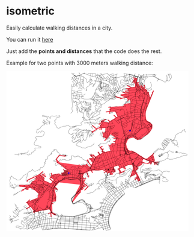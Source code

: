 # isometric
Easily calculate walking distances in a city.

You can run it [here](https://colab.research.google.com/drive/1xpzFkH7MPwmtFiIfBP2Lg2yqtvzhiF23#scrollTo=0tgOV0U2mN0x)

Just add the **points and distances** that the code does the rest.

Example for two points with 3000 meters walking distance:

![example](https://github.com/JoaoCarabetta/isometric/blob/master/Screen%20Shot%202018-09-20%20at%2000.45.30.png)
    
